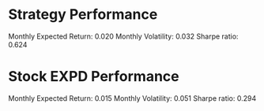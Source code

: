 # Strategy Performance
Monthly Expected Return: 0.020
Monthly Volatility: 0.032
Sharpe ratio: 0.624
# Stock EXPD Performance
Monthly Expected Return: 0.015
Monthly Volatility: 0.051
Sharpe ratio: 0.294
